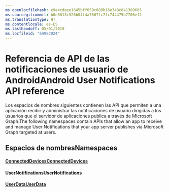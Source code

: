 ```yaml
---
ms.openlocfilehash: e9e4cdeee1645bff059c680b16e348c8a1389685
ms.sourcegitcommit: b0e8013c526b04f4a5667fc7fc744475b7706e12
ms.translationtype: HT
ms.contentlocale: es-ES
ms.lasthandoff: 05/01/2019
ms.locfileid: "64982024"
---
```

# <a name="android-user-notifications-api-reference"></a><span data-ttu-id="fefdf-101">Referencia de API de las notificaciones de usuario de Android</span><span class="sxs-lookup"><span data-stu-id="fefdf-101">Android User Notifications API reference</span></span>

<span data-ttu-id="fefdf-102">Los espacios de nombres siguientes contienen las API que permiten a una aplicación recibir y administrar las notificaciones de usuario dirigidas a los usuarios que el servidor de aplicaciones publica a través de Microsoft Graph.</span><span class="sxs-lookup"><span data-stu-id="fefdf-102">The following namespaces contain APIs that allow an app to receive and manage User Notifications that your app server publishes via Microsoft Graph targeted at users.</span></span> 

## <a name="namespaces"></a><span data-ttu-id="fefdf-103">Espacios de nombres</span><span class="sxs-lookup"><span data-stu-id="fefdf-103">Namespaces</span></span>

#### <a name="connecteddeviceshttpsdocsmicrosoftcomjavaapicommicrosoftconnecteddevices"></a>[<span data-ttu-id="fefdf-104">ConnectedDevices</span><span class="sxs-lookup"><span data-stu-id="fefdf-104">ConnectedDevices</span></span>](https://docs.microsoft.com/java/api/com.microsoft.connecteddevices)
#### <a name="usernotifications-httpsdocsmicrosoftcomen-usjavaapicommicrosoftconnecteddevicesusernotifications"></a>[<span data-ttu-id="fefdf-105">UserNotifications</span><span class="sxs-lookup"><span data-stu-id="fefdf-105">UserNotifications</span></span>]( https://docs.microsoft.com/en-us/java/api/com.microsoft.connecteddevices.usernotifications)
#### <a name="userdatahttpsdocsmicrosoftcomjavaapicommicrosoftconnecteddevicesuserdata"></a>[<span data-ttu-id="fefdf-106">UserData</span><span class="sxs-lookup"><span data-stu-id="fefdf-106">UserData</span></span>](https://docs.microsoft.com/java/api/com.microsoft.connecteddevices.userdata)
